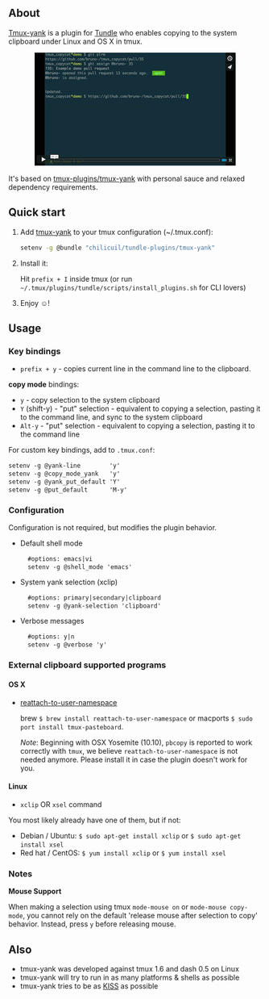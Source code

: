 ## About

[Tmux-yank](https://github.com/chilicuil/tundle-plugins/tree/master/tmux-yank) is a plugin for [Tundle](https://github.com/chilicuil/tundle) who enables copying to the system clipboard under Linux and OS X in tmux.

<p align="center">
<a href="https://vimeo.com/102039099" target="_blank"><img src="./img/screencast_img.png" alt="tmux-yank video"/></a>
</p>

It's based on [tmux-plugins/tmux-yank](https://github.com/tmux-plugins/tmux-yank) with personal sauce and relaxed dependency requirements.

## Quick start

1. Add [tmux-yank](https://github.com/chilicuil/tundle-plugins/tree/master/tmux-yank) to your tmux  configuration (~/.tmux.conf):

   ```sh
   setenv -g @bundle "chilicuil/tundle-plugins/tmux-yank"
   ```

2. Install it:

   Hit `prefix + I` inside tmux (or run `~/.tmux/plugins/tundle/scripts/install_plugins.sh` for CLI lovers)

3. Enjoy ☺!

## Usage

### Key bindings

- `prefix + y` - copies current line in the command line to the clipboard.

**copy mode** bindings:

- `y` - copy selection to the system clipboard
- `Y` (shift-y) - "put" selection - equivalent to copying a selection, pasting it to the command line, and sync to the system clipboard
- `Alt-y` - "put" selection - equivalent to copying a selection, pasting it to the command line

For custom key bindings, add to `.tmux.conf`:

    setenv -g @yank-line        'y'
    setenv -g @copy_mode_yank   'y'
    setenv -g @yank_put_default 'Y'
    setenv -g @put_default      'M-y'

### Configuration

Configuration is not required, but modifies the plugin behavior.

- Default shell mode

        #options: emacs|vi
        setenv -g @shell_mode 'emacs'

- System yank selection (xclip)

        #options: primary|secondary|clipboard
        setenv -g @yank-selection 'clipboard'

- Verbose messages

        #options: y|n
        setenv -g @verbose 'y'

### External clipboard supported programs

#### OS X

- [reattach-to-user-namespace](https://github.com/ChrisJohnsen/tmux-MacOSX-pasteboard)

  brew `$ brew install reattach-to-user-namespace` or
  macports `$ sudo port install tmux-pasteboard`.

  *Note*: Beginning with OSX Yosemite (10.10), `pbcopy` is reported to work
  correctly with `tmux`, we believe `reattach-to-user-namespace` is not
  needed anymore. Please install it in case the plugin doesn't work for you.

#### Linux

- `xclip` OR `xsel` command

You most likely already have one of them, but if not:

  - Debian / Ubuntu: `$ sudo apt-get install xclip` or `$ sudo apt-get install xsel`
  - Red hat / CentOS: `$ yum install xclip` or `$ yum install xsel`

### Notes

**Mouse Support**

When making a selection using tmux `mode-mouse on` or `mode-mouse copy-mode`,
you cannot rely on the default 'release mouse after selection to copy' behavior.
Instead, press `y` before releasing mouse.

## Also

* tmux-yank was developed against tmux 1.6 and dash 0.5 on Linux
* tmux-yank will try to run in as many platforms & shells as possible
* tmux-yank tries to be as [KISS](http://en.wikipedia.org/wiki/KISS_principle) as possible

